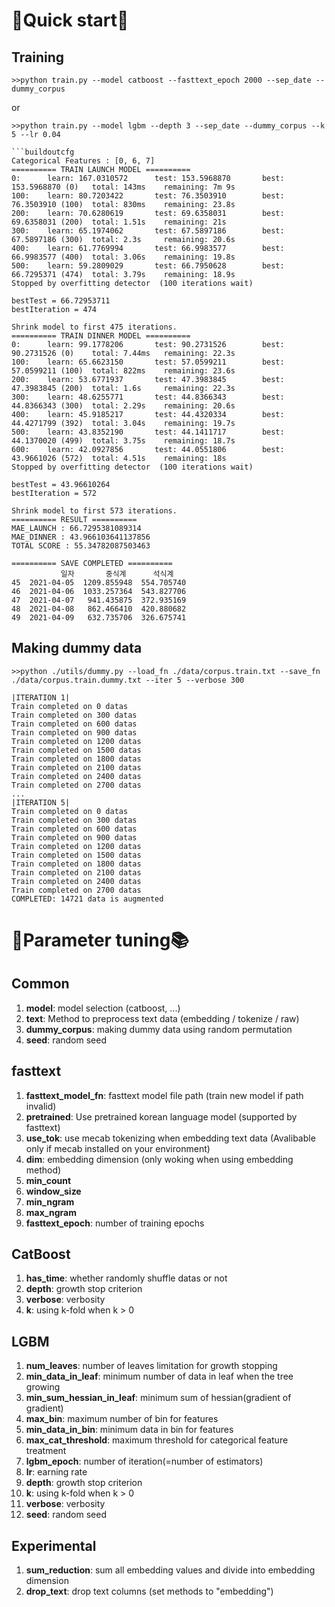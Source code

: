 # 🎊Quick start🎉
## Training
```buildoutcfg
>>python train.py --model catboost --fasttext_epoch 2000 --sep_date --dummy_corpus
```
or
```buildoutcfg
>>python train.py --model lgbm --depth 3 --sep_date --dummy_corpus --k 5 --lr 0.04

```buildoutcfg
Categorical Features : [0, 6, 7]
========== TRAIN LAUNCH MODEL ==========
0:      learn: 167.0310572      test: 153.5968870       best: 153.5968870 (0)   total: 143ms    remaining: 7m 9s
100:    learn: 80.7203422       test: 76.3503910        best: 76.3503910 (100)  total: 830ms    remaining: 23.8s
200:    learn: 70.6280619       test: 69.6358031        best: 69.6358031 (200)  total: 1.51s    remaining: 21s
300:    learn: 65.1974062       test: 67.5897186        best: 67.5897186 (300)  total: 2.3s     remaining: 20.6s
400:    learn: 61.7769994       test: 66.9983577        best: 66.9983577 (400)  total: 3.06s    remaining: 19.8s
500:    learn: 59.2809029       test: 66.7950628        best: 66.7295371 (474)  total: 3.79s    remaining: 18.9s
Stopped by overfitting detector  (100 iterations wait)

bestTest = 66.72953711
bestIteration = 474

Shrink model to first 475 iterations.
========== TRAIN DINNER MODEL ==========
0:      learn: 99.1778206       test: 90.2731526        best: 90.2731526 (0)    total: 7.44ms   remaining: 22.3s
100:    learn: 65.6623150       test: 57.0599211        best: 57.0599211 (100)  total: 822ms    remaining: 23.6s
200:    learn: 53.6771937       test: 47.3983845        best: 47.3983845 (200)  total: 1.6s     remaining: 22.3s
300:    learn: 48.6255771       test: 44.8366343        best: 44.8366343 (300)  total: 2.29s    remaining: 20.6s
400:    learn: 45.9185217       test: 44.4320334        best: 44.4271799 (392)  total: 3.04s    remaining: 19.7s
500:    learn: 43.8352190       test: 44.1411717        best: 44.1370020 (499)  total: 3.75s    remaining: 18.7s
600:    learn: 42.0927856       test: 44.0551806        best: 43.9661026 (572)  total: 4.51s    remaining: 18s
Stopped by overfitting detector  (100 iterations wait)

bestTest = 43.96610264
bestIteration = 572

Shrink model to first 573 iterations.
========== RESULT ==========
MAE_LAUNCH : 66.7295381089314
MAE_DINNER : 43.966103641137856
TOTAL SCORE : 55.34782087503463

========== SAVE COMPLETED ==========
           일자       중식계      석식계
45  2021-04-05  1209.855948  554.705740
46  2021-04-06  1033.257364  543.827706
47  2021-04-07   941.435875  372.935169
48  2021-04-08   862.466410  420.880682
49  2021-04-09   632.735706  326.675741

```

## Making dummy data
```buildoutcfg
>>python ./utils/dummy.py --load_fn ./data/corpus.train.txt --save_fn ./data/corpus.train.dummy.txt --iter 5 --verbose 300
```
```buildoutcfg
|ITERATION 1|
Train completed on 0 datas
Train completed on 300 datas
Train completed on 600 datas
Train completed on 900 datas
Train completed on 1200 datas
Train completed on 1500 datas
Train completed on 1800 datas
Train completed on 2100 datas
Train completed on 2400 datas
Train completed on 2700 datas
...
|ITERATION 5|
Train completed on 0 datas
Train completed on 300 datas
Train completed on 600 datas
Train completed on 900 datas
Train completed on 1200 datas
Train completed on 1500 datas
Train completed on 1800 datas
Train completed on 2100 datas
Train completed on 2400 datas
Train completed on 2700 datas
COMPLETED: 14721 data is augmented

```

# 📐Parameter tuning📚
## Common
1. **model**: model selection (catboost, ...)
2. **text**: Method to preprocess text data (embedding / tokenize / raw)
3. **dummy_corpus**: making dummy data using random permutation
4. **seed**: random seed

## fasttext
1. **fasttext_model_fn**: fasttext model file path (train new model if path invalid)
2. **pretrained**: Use pretrained korean language model (supported by fasttext)
3. **use_tok**: use mecab tokenizing when embedding text data (Avalibable only if mecab installed on your environment)
4. **dim**: embedding dimension (only woking when using embedding method)
5. **min_count**
6. **window_size**
7. **min_ngram**
8. **max_ngram**
9. **fasttext_epoch**: number of training epochs

## CatBoost
1. **has_time**: whether randomly shuffle datas or not
2. **depth**: growth stop criterion
3. **verbose**: verbosity
4. **k**: using k-fold when k > 0

## LGBM
1. **num_leaves**: number of leaves limitation for growth stopping
2. **min_data_in_leaf**: minimum number of data in leaf when the tree growing
3. **min_sum_hessian_in_leaf**: minimum sum of hessian(gradient of gradient)
4. **max_bin**: maximum number of bin for features
5. **min_data_in_bin**: minimum data in bin for features
6. **max_cat_threshold**: maximum threshold for categorical feature treatment
7. **lgbm_epoch**: number of iteration(=number of estimators)
8. **lr**: earning rate
9. **depth**: growth stop criterion
10. **k**: using k-fold when k > 0
11. **verbose**: verbosity
12. **seed**: random seed

## Experimental
1. **sum_reduction**: sum all embedding values and divide into embedding dimension
2. **drop_text**: drop text columns (set methods to "embedding")